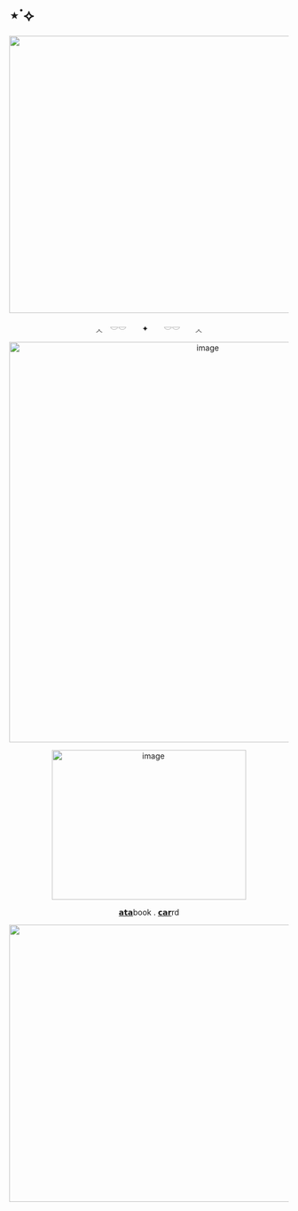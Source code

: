 # ⋆˙⟡

<p align="center">
<img width="1500" height="500" alt="image" src="https://media.discordapp.net/attachments/1406201432738365532/1420430659016720535/Untitled68_20250924181711.png?ex=68d55ea3&is=68d40d23&hm=901e2321ad71a41c5df4c3594b6cfeee885342fb7a4799cfbb08604c0292f9d9&=&format=webp&quality=lossless&width=960&height=320" />
  <div align="center">
◞◟　𓎟𓎟　 ✦　　𓎟𓎟　　◞◟
<p align="center">
<img width="700" height="722" alt="image" src="https://media.discordapp.net/attachments/1406201432738365532/1420433114173280287/Untitled71_20250924183211.png?ex=68d560ec&is=68d40f6c&hm=845ca3a026702090d1ba12d659bcf572a66bc0e8c54fc6a0bba712f8465a01cc&=&format=webp&quality=lossless&width=1104&height=722" />
<p align="center">
<img width="350" height="270" alt="image" src="https://i.pinimg.com/originals/99/e4/df/99e4dfe40fcc342649e49a716ce153e4.gif" />

<p align="center">
  <a href="https://whatsurnamegirlfriend.atabook.org/">𝗮𝘁𝗮</a>book .
  <a href="https://theoceanswaveshealmysoul.carrd.co/">𝗰𝗮𝗿</a>rd
</p>
<p align="center">
<img width="1500" height="500" alt="image" src="https://media.discordapp.net/attachments/1406201432738365532/1420430659301937242/Untitled68_20250924181722.png?ex=68d55ea3&is=68d40d23&hm=109a15bdcdb0ce505dfd668b7e050231c39748140cbb9393d0e81152a2541fd4&=&format=webp&quality=lossless&width=960&height=320" />
    

























